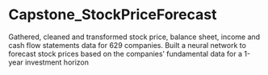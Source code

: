 # Capstone_StockPriceForecast
Gathered, cleaned and transformed stock price, balance sheet, income and cash flow statements data for 629 companies. Built a neural network to forecast stock prices based on the companies’ fundamental data for a 1-year  investment horizon
